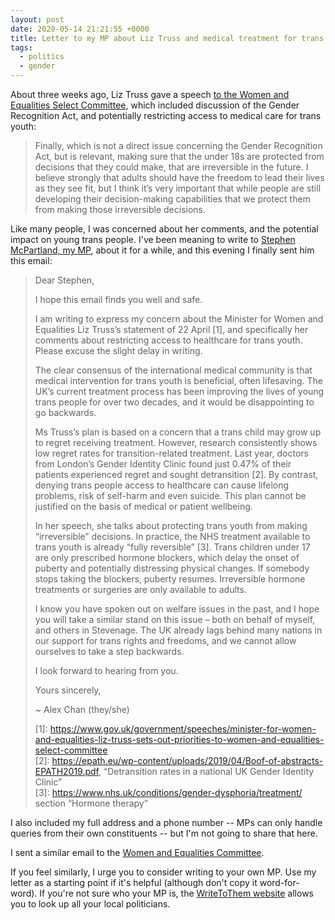```yaml
---
layout: post
date: 2020-05-14 21:21:55 +0000
title: Letter to my MP about Liz Truss and medical treatment for trans youth
tags:
  - politics
  - gender
---
```


About three weeks ago, Liz Truss gave a speech [to the Women and Equalities Select Committee](https://www.gov.uk/government/speeches/minister-for-women-and-equalities-liz-truss-sets-out-priorities-to-women-and-equalities-select-committee), which included discussion of the Gender Recognition Act, and potentially restricting access to medical care for trans youth:

> Finally, which is not a direct issue concerning the Gender Recognition Act, but is relevant, making sure that the under 18s are protected from decisions that they could make, that are irreversible in the future. I believe strongly that adults should have the freedom to lead their lives as they see fit, but I think it’s very important that while people are still developing their decision-making capabilities that we protect them from making those irreversible decisions.

Like many people, I was concerned about her comments, and the potential impact on young trans people.
I've been meaning to write to [Stephen McPartland, my MP](https://en.wikipedia.org/wiki/Stephen_McPartland), about it for a while, and this evening I finally sent him this email:

> Dear Stephen,
>
> I hope this email finds you well and safe.
>
> I am writing to express my concern about the Minister for Women and Equalities Liz Truss’s statement of 22 April \[1\], and specifically her comments about restricting access to healthcare for trans youth. Please excuse the slight delay in writing.
>
> The clear consensus of the international medical community is that medical intervention for trans youth is beneficial, often lifesaving. The UK’s current treatment process has been improving the lives of young trans people for over two decades, and it would be disappointing to go backwards.
>
> Ms Truss’s plan is based on a concern that a trans child may grow up to regret receiving treatment. However, research consistently shows low regret rates for transition-related treatment. Last year, doctors from London’s Gender Identity Clinic found just 0.47% of their patients experienced regret and sought detransition \[2\]. By contrast, denying trans people access to healthcare can cause lifelong problems, risk of self-harm and even suicide. This plan cannot be justified on the basis of medical or patient wellbeing.
>
> In her speech, she talks about protecting trans youth from making “irreversible” decisions. In practice, the NHS treatment available to trans youth is already “fully reversible” \[3\]. Trans children under 17 are only prescribed hormone blockers, which delay the onset of puberty and potentially distressing physical changes. If somebody stops taking the blockers, puberty resumes. Irreversible hormone treatments or surgeries are only available to adults.
>
> I know you have spoken out on welfare issues in the past, and I hope you will take a similar stand on this issue – both on behalf of myself, and others in Stevenage. The UK already lags behind many nations in our support for trans rights and freedoms, and we cannot allow ourselves to take a step backwards.
>
> I look forward to hearing from you.
>
> Yours sincerely,
>
> ~ Alex Chan (they/she)
>
> \[1\]: <https://www.gov.uk/government/speeches/minister-for-women-and-equalities-liz-truss-sets-out-priorities-to-women-and-equalities-select-committee> <br/>
> \[2\]: <https://epath.eu/wp-content/uploads/2019/04/Boof-of-abstracts-EPATH2019.pdf>, “Detransition rates in a national UK Gender Identity Clinic” <br/>
> \[3\]: <https://www.nhs.uk/conditions/gender-dysphoria/treatment/> section “Hormone therapy”

I also included my full address and a phone number -- MPs can only handle queries from their own constituents -- but I'm not going to share that here.

I sent a similar email to the [Women and Equalities Committee](https://www.parliament.uk/womenandequalities).

If you feel similarly, I urge you to consider writing to your own MP.
Use my letter as a starting point if it's helpful (although don't copy it word-for-word).
If you're not sure who your MP is, the [WriteToThem website](https://www.writetothem.com) allows you to look up all your local politicians.
